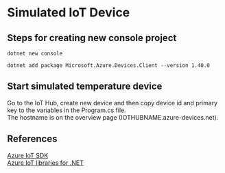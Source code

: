 # Simulated IoT Device

## Steps for creating new console project
```
dotnet new console

dotnet add package Microsoft.Azure.Devices.Client --version 1.40.0
```

## Start simulated temperature device

Go to the IoT Hub, create new device and then copy device id and primary key to the variables in the Program.cs file.  
The hostname is on the overview page (IOTHUBNAME.azure-devices.net).

## References
[Azure IoT SDK](https://github.com/Azure/azure-iot-sdk-csharp)  
[Azure IoT libraries for .NET](https://docs.microsoft.com/de-de/dotnet/api/overview/azure/iot)  
